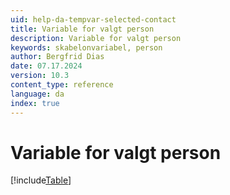 ```yaml
---
uid: help-da-tempvar-selected-contact
title: Variable for valgt person
description: Variable for valgt person
keywords: skabelonvariabel, person
author: Bergfrid Dias
date: 07.17.2024
version: 10.3
content_type: reference
language: da
index: true
---
```


# Variable for valgt person

[!include[Table](../../../../../common/includes/variable/table-selected-contact.md)]
